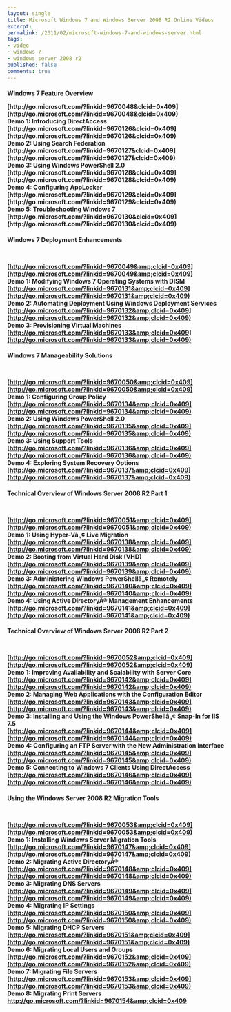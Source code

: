 ```yaml
---
layout: single
title: Microsoft Windows 7 and Windows Server 2008 R2 Online Videos
excerpt: 
permalink: /2011/02/microsoft-windows-7-and-windows-server.html
tags: 
- video
- windows 7
- windows server 2008 r2
published: false
comments: true
---
```

<h4>Windows 7 Feature Overview

 <p>[http://go.microsoft.com/?linkid=9670048&amp;clcid=0x409](http://go.microsoft.com/?linkid=9670048&amp;clcid=0x409)<br>Demo 1: Introducing DirectAccess<br>[http://go.microsoft.com/?linkid=9670126&amp;clcid=0x409](http://go.microsoft.com/?linkid=9670126&amp;clcid=0x409)<br>Demo 2: Using Search Federation<br>[http://go.microsoft.com/?linkid=9670127&amp;clcid=0x409](http://go.microsoft.com/?linkid=9670127&amp;clcid=0x409)<br>Demo 3: Using Windows PowerShell 2.0<br>[http://go.microsoft.com/?linkid=9670128&amp;clcid=0x409](http://go.microsoft.com/?linkid=9670128&amp;clcid=0x409)<br>Demo 4: Configuring AppLocker<br>[http://go.microsoft.com/?linkid=9670129&amp;clcid=0x409](http://go.microsoft.com/?linkid=9670129&amp;clcid=0x409)<br>Demo 5: Troubleshooting Windows 7<br>[http://go.microsoft.com/?linkid=9670130&amp;clcid=0x409](http://go.microsoft.com/?linkid=9670130&amp;clcid=0x409)<br></p> <h4>Windows 7 Deployment Enhancements

<br> <p>[http://go.microsoft.com/?linkid=9670049&amp;clcid=0x409](http://go.microsoft.com/?linkid=9670049&amp;clcid=0x409)<br>Demo 1: Modifying Windows 7 Operating Systems with DISM<br>[http://go.microsoft.com/?linkid=9670131&amp;clcid=0x409](http://go.microsoft.com/?linkid=9670131&amp;clcid=0x409)<br>Demo 2: Automating Deployment Using Windows Deployment Services<br>[http://go.microsoft.com/?linkid=9670132&amp;clcid=0x409](http://go.microsoft.com/?linkid=9670132&amp;clcid=0x409)<br>Demo 3: Provisioning Virtual Machines<br>[http://go.microsoft.com/?linkid=9670133&amp;clcid=0x409](http://go.microsoft.com/?linkid=9670133&amp;clcid=0x409)<br></p> <h4>Windows 7 Manageability Solutions

<br> <p>[http://go.microsoft.com/?linkid=9670050&amp;clcid=0x409](http://go.microsoft.com/?linkid=9670050&amp;clcid=0x409)<br>Demo 1: Configuring Group Policy<br>[http://go.microsoft.com/?linkid=9670134&amp;clcid=0x409](http://go.microsoft.com/?linkid=9670134&amp;clcid=0x409)<br>Demo 2: Using Windows PowerShell 2.0<br>[http://go.microsoft.com/?linkid=9670135&amp;clcid=0x409](http://go.microsoft.com/?linkid=9670135&amp;clcid=0x409)<br>Demo 3: Using Support Tools<br>[http://go.microsoft.com/?linkid=9670136&amp;clcid=0x409](http://go.microsoft.com/?linkid=9670136&amp;clcid=0x409)<br>Demo 4: Exploring System Recovery Options<br>[http://go.microsoft.com/?linkid=9670137&amp;clcid=0x409](http://go.microsoft.com/?linkid=9670137&amp;clcid=0x409)<br></p> <h4>Technical Overview of Windows Server 2008 R2 Part 1

<br> <p>[http://go.microsoft.com/?linkid=9670051&amp;clcid=0x409](http://go.microsoft.com/?linkid=9670051&amp;clcid=0x409)<br>Demo 1: Using Hyper-Vâ„¢ Live Migration<br>[http://go.microsoft.com/?linkid=9670138&amp;clcid=0x409](http://go.microsoft.com/?linkid=9670138&amp;clcid=0x409)<br>Demo 2: Booting from Virtual Hard Disk (VHD)<br>[http://go.microsoft.com/?linkid=9670139&amp;clcid=0x409](http://go.microsoft.com/?linkid=9670139&amp;clcid=0x409)<br>Demo 3: Administering Windows PowerShellâ„¢ Remotely<br>[http://go.microsoft.com/?linkid=9670140&amp;clcid=0x409](http://go.microsoft.com/?linkid=9670140&amp;clcid=0x409)<br>Demo 4: Using Active DirectoryÂ® Management Enhancements<br>[http://go.microsoft.com/?linkid=9670141&amp;clcid=0x409](http://go.microsoft.com/?linkid=9670141&amp;clcid=0x409)<br></p> <h4>Technical Overview of Windows Server 2008 R2 Part 2

<br> <p>[http://go.microsoft.com/?linkid=9670052&amp;clcid=0x409](http://go.microsoft.com/?linkid=9670052&amp;clcid=0x409)<br>Demo 1: Improving Availability and Scalability with Server Core<br>[http://go.microsoft.com/?linkid=9670142&amp;clcid=0x409](http://go.microsoft.com/?linkid=9670142&amp;clcid=0x409)<br>Demo 2: Managing Web Applications with the Configuration Editor<br>[http://go.microsoft.com/?linkid=9670143&amp;clcid=0x409](http://go.microsoft.com/?linkid=9670143&amp;clcid=0x409)<br>Demo 3: Installing and Using the Windows PowerShellâ„¢ Snap-In for IIS 7.5<br>[http://go.microsoft.com/?linkid=9670144&amp;clcid=0x409](http://go.microsoft.com/?linkid=9670144&amp;clcid=0x409)<br>Demo 4: Configuring an FTP Server with the New Administration Interface<br>[http://go.microsoft.com/?linkid=9670145&amp;clcid=0x409](http://go.microsoft.com/?linkid=9670145&amp;clcid=0x409)<br>Demo 5: Connecting to Windows 7 Clients Using DirectAccess<br>[http://go.microsoft.com/?linkid=9670146&amp;clcid=0x409](http://go.microsoft.com/?linkid=9670146&amp;clcid=0x409)<br></p> <h4>Using the Windows Server 2008 R2 Migration Tools

<br> <p>[http://go.microsoft.com/?linkid=9670053&amp;clcid=0x409](http://go.microsoft.com/?linkid=9670053&amp;clcid=0x409)<br>Demo 1: Installing Windows Server Migration Tools<br>[http://go.microsoft.com/?linkid=9670147&amp;clcid=0x409](http://go.microsoft.com/?linkid=9670147&amp;clcid=0x409)<br>Demo 2: Migrating Active DirectoryÂ®<br>[http://go.microsoft.com/?linkid=9670148&amp;clcid=0x409](http://go.microsoft.com/?linkid=9670148&amp;clcid=0x409)<br>Demo 3: Migrating DNS Servers<br>[http://go.microsoft.com/?linkid=9670149&amp;clcid=0x409](http://go.microsoft.com/?linkid=9670149&amp;clcid=0x409)<br>Demo 4: Migrating IP Settings<br>[http://go.microsoft.com/?linkid=9670150&amp;clcid=0x409](http://go.microsoft.com/?linkid=9670150&amp;clcid=0x409)<br>Demo 5: Migrating DHCP Servers<br>[http://go.microsoft.com/?linkid=9670151&amp;clcid=0x409](http://go.microsoft.com/?linkid=9670151&amp;clcid=0x409)<br>Demo 6: Migrating Local Users and Groups<br>[http://go.microsoft.com/?linkid=9670152&amp;clcid=0x409](http://go.microsoft.com/?linkid=9670152&amp;clcid=0x409)<br>Demo 7: Migrating File Servers<br>[http://go.microsoft.com/?linkid=9670153&amp;clcid=0x409](http://go.microsoft.com/?linkid=9670153&amp;clcid=0x409)<br>Demo 8: Migrating Print Servers<br>http://go.microsoft.com/?linkid=9670154&amp;clcid=0x409</p>  
